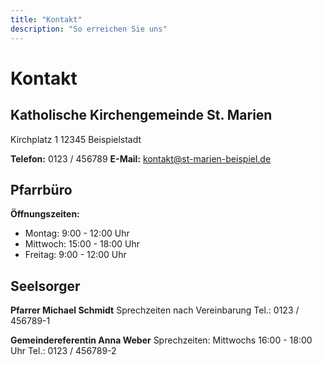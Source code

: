 ```yaml
---
title: "Kontakt"
description: "So erreichen Sie uns"
---
```


# Kontakt

## Katholische Kirchengemeinde St. Marien
Kirchplatz 1
12345 Beispielstadt

**Telefon:** 0123 / 456789
**E-Mail:** kontakt@st-marien-beispiel.de

## Pfarrbüro

**Öffnungszeiten:**
- Montag: 9:00 - 12:00 Uhr
- Mittwoch: 15:00 - 18:00 Uhr
- Freitag: 9:00 - 12:00 Uhr

## Seelsorger

**Pfarrer Michael Schmidt**
Sprechzeiten nach Vereinbarung
Tel.: 0123 / 456789-1

**Gemeindereferentin Anna Weber**
Sprechzeiten: Mittwochs 16:00 - 18:00 Uhr
Tel.: 0123 / 456789-2
